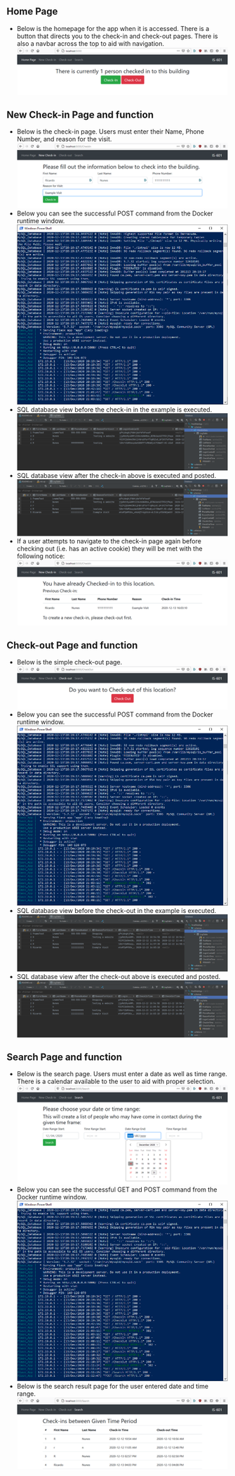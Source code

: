 ## Home Page
 - Below is the homepage for the app when it is accessed. There is a button that directs you to the check-in and check-out pages.
    There is also a navbar across the top to aid with navigation.   
![webAppHome](./screenshots/homePage.png)
## New Check-in Page and function
 - Below is the check-in page. Users must enter their Name, Phone Number, and reason for the visit.
![checkInPage](./screenshots/newCheckInEntry.png)
 - Below you can see the successful POST command from the Docker runtime window.
![checkInPost](./screenshots/newCheckInPost.png)
 - SQL database view before the check-in in the example is executed.
![checkInBefore](./screenshots/newCheckInBefore.png)
 - SQL database view after the check-in above is executed and posted.
![checkInAfter](./screenshots/newCheckInAfter.png)
 - If a user attempts to navigate to the check-in page again before checking out (i.e. has an active cookie) they will be met with the following notice:
![checkInValidation](./screenshots/newCheckInValidation.png)
## Check-out Page and function
 - Below is the simple check-out page. 
![checkOutPage](./screenshots/newCheckOut.png)
 - Below you can see the successful POST command from the Docker runtime window.
![checkOutPost](./screenshots/newCheckOutPost.PNG)
 - SQL database view before the check-out in the example is executed.
![checkOutBefore](./screenshots/newCheckOutBefore.png)
 - SQL database view after the check-out above is executed and posted.
![checkOutAfter](./screenshots/newCheckOutAfter.png)
## Search Page and function
 - Below is the search page. Users must enter a date as well as time range. There is a calendar available to the user to aid with proper selection. 
![searchPage](./screenshots/searchEntry.png)
 - Below you can see the successful GET and POST command from the Docker runtime window.
![searchPost](./screenshots/searchPost.PNG)
 - Below is the search result page for the user entered date and time range. 
![searchResults](./screenshots/searchResults.png)
